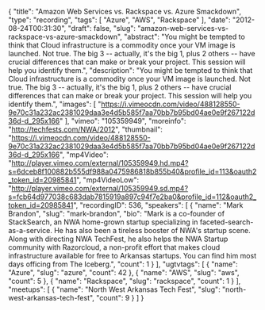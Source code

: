 {
  "title": "Amazon Web Services vs. Rackspace vs. Azure Smackdown",
  "type": "recording",
  "tags": [
    "Azure",
    "AWS",
    "Rackspace"
  ],
  "date": "2012-08-24T00:31:30",
  "draft": false,
  "slug": "amazon-web-services-vs-rackspace-vs-azure-smackdown",
  "abstract": "You might be tempted to think that Cloud infrastructure is a commodity once your VM image is launched. Not true. The big 3 -- actually, it's the big 1, plus 2 others -- have crucial differences that can make or break your project. This session will help you identify them.",
  "description": "You might be tempted to think that Cloud infrastructure is a commodity once your VM image is launched. Not true. The big 3 -- actually, it's the big 1, plus 2 others -- have crucial differences that can make or break your project. This session will help you identify them.",
  "images": [
    "https://i.vimeocdn.com/video/488128550-9e70c31a232ac2381029daa3e4d5b585f7aa70bb7b95bd04ae0e9f267122d36d-d_295x166"
  ],
  "vimeo": "105359949",
  "moreinfo": "http://techfests.com/NWA/2012",
  "thumbnail": "https://i.vimeocdn.com/video/488128550-9e70c31a232ac2381029daa3e4d5b585f7aa70bb7b95bd04ae0e9f267122d36d-d_295x166",
  "mp4Video": "http://player.vimeo.com/external/105359949.hd.mp4?s=6dceb8f100882b555df988a0475986818b855b40&profile_id=113&oauth2_token_id=20985841",
  "mp4VideoLow": "http://player.vimeo.com/external/105359949.sd.mp4?s=fcb64d977038c683dab7815919a897c94f7e2ba0&profile_id=112&oauth2_token_id=20985841",
  "recordingID": 536,
  "speakers": [
    {
      "name": "Mark Brandon",
      "slug": "mark-brandon",
      "bio": "Mark is a co-founder of StackSearch, an NWA home-grown startup specializing in faceted-search-as-a-service. He has also been a tireless booster of NWA's startup scene. Along with directing NWA TechFest, he also helps the NWA Startup community with Razorcloud, a non-profit effort that makes cloud infrastructure available for free to Arkansas startups. You can find him most days officing from The Iceberg.",
      "count": 1
    }
  ],
  "ugtvtags": [
    {
      "name": "Azure",
      "slug": "azure",
      "count": 42
    },
    {
      "name": "AWS",
      "slug": "aws",
      "count": 5
    },
    {
      "name": "Rackspace",
      "slug": "rackspace",
      "count": 1
    }
  ],
  "meetups": [
    {
      "name": "North West Arkansas Tech Fest",
      "slug": "north-west-arkansas-tech-fest",
      "count": 9
    }
  ]
}